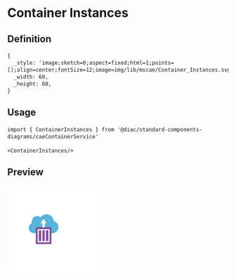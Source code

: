 # Container Instances

## Definition

```
{
  _style: 'image;sketch=0;aspect=fixed;html=1;points=[];align=center;fontSize=12;image=img/lib/mscae/Container_Instances.svg;strokeColor=none;',
  _width: 60,
  _height: 60,
}
```

## Usage

```
import { ContainerInstances } from '@diac/standard-components-diagrams/caeContainerService'

<ContainerInstances/>
```

## Preview

<img src="./container-instances.png" width="200"/>
